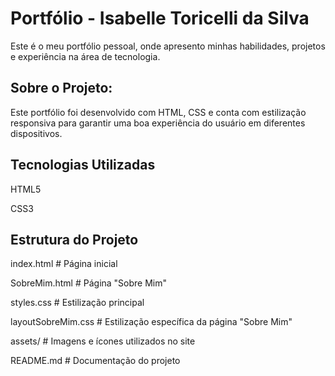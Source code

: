 # Portfólio - Isabelle Toricelli da Silva

Este é o meu portfólio pessoal, onde apresento minhas habilidades, projetos e experiência na área de tecnologia.

## Sobre o Projeto:

Este portfólio foi desenvolvido com HTML, CSS e conta com estilização responsiva para garantir uma boa experiência do usuário em diferentes dispositivos.

## Tecnologias Utilizadas

HTML5

CSS3

## Estrutura do Projeto

 index.html          # Página inicial
 
 SobreMim.html       # Página "Sobre Mim"
 
 styles.css          # Estilização principal
 
 layoutSobreMim.css  # Estilização específica da página "Sobre Mim"
 
 assets/             # Imagens e ícones utilizados no site
 
 README.md           # Documentação do projeto
